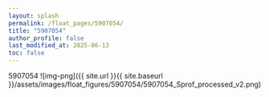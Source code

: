```yaml
---
layout: splash
permalink: /float_pages/5907054/
title: "5907054"
author_profile: false
last_modified_at: 2025-06-13
toc: false
---
```

 
5907054
![img-png]({{ site.url }}{{ site.baseurl }}/assets/images/float_figures/5907054/5907054_Sprof_processed_v2.png)